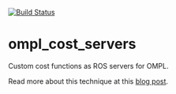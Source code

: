 [![Build Status](https://travis-ci.com/cairo-robotics/ompl_cost_servers.svg?token=LbLpzpo2sFooM8YY8hk2&branch=master)](https://travis-ci.com/cairo-robotics/ompl_cost_servers)

# ompl_cost_servers
Custom cost functions as ROS servers for OMPL.

Read more about this technique at this [blog post](https://jack-kawell.com/2019/10/29/custom-cost-function-for-ompl-moveit-through-ros/).

